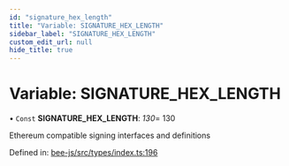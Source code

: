 ```yaml
---
id: "signature_hex_length"
title: "Variable: SIGNATURE_HEX_LENGTH"
sidebar_label: "SIGNATURE_HEX_LENGTH"
custom_edit_url: null
hide_title: true
---
```


# Variable: SIGNATURE\_HEX\_LENGTH

• `Const` **SIGNATURE\_HEX\_LENGTH**: *130*= 130

Ethereum compatible signing interfaces and definitions

Defined in: [bee-js/src/types/index.ts:196](https://github.com/ethersphere/bee-js/blob/0ac3a7d/src/types/index.ts#L196)
